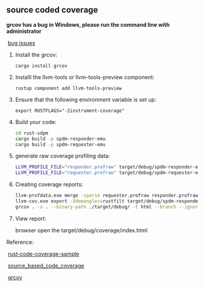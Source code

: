 ## source coded coverage

**grcov has a bug in Windows, please run the command line with administrator**

​	[bug issues](https://github.com/mozilla/grcov/issues/561)

1. Install the grcov:

   `cargo install grcov`

2. Installl the llvm-tools or llvm-tools-preview component:

   `rustup component add llvm-tools-preview`

3. Ensure that the following environment variable is set up:

    `export RUSTFLAGS="-Zinstrument-coverage"`

4. Build your code:

   ```bash
   cd rust-sdpm
   cargo build -p spdm-responder-emu
   cargo build -p spdm-requester-emu
   ```

5. generate raw coverage profiling data:

   ```bash
   LLVM_PROFILE_FILE="responder.profraw" target/debug/spdm-responder-emu.exe &
   LLVM_PROFILE_FILE="requester.profraw" target/debug/spdm-requester-emu.exe
   ```

6. Creating coverage reports:

   ```bash
   llvm-profdata.exe merge -sparse requester.profraw responder.profraw -o total.profdata
   llvm-cov.exe export -Xdemangler=rustfilt target/debug/spdm-responder-emu.exe target/debug/spdm-requester-emu.exe --instr-profile=total.profdata --format=lcov > lcov.info
   grcov . -s . --binary-path ./target/debug/ -t html --branch --ignore-not-existing -o ./target/debug/coverage/
   ```

7. View report:

   browser open the target/debug/coverage/index.html

Reference:

​	[rust-code-coverage-sample](https://github.com/marco-c/rust-code-coverage-sample)

​	[source_based_code_coverage](https://doc.rust-lang.org/beta/unstable-book/compiler-flags/source-based-code-coverage.html#running-the-instrumented-binary-to-generate-raw-coverage-profiling-data)

​	[grcov](https://github.com/mozilla/grcov)

